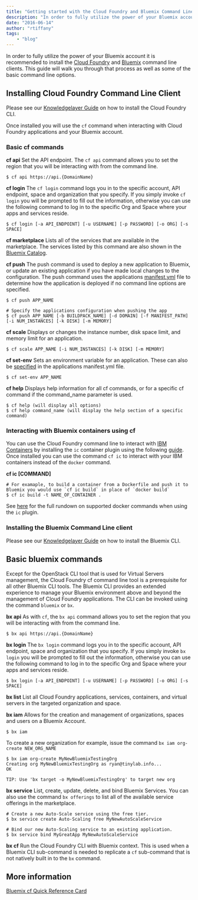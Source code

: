 ```yaml
---
title: "Getting started with the Cloud Foundry and Bluemix Command Line Utilities"
description: "In order to fully utilize the power of your Bluemix account it is recommended to install the [Cloud Foundry](https://www"
date: "2016-06-14"
author: "rtiffany"
tags:
    - "blog"
---
```


In order to fully utilize the power of your Bluemix account it is recommended to install the [Cloud Foundry](https://www.cloudfoundry.org/) and [Bluemix](https://new-console.ng.bluemix.net) command line clients. This guide will walk you through that process as well as some of the basic command line options.

## Installing Cloud Foundry Command Line Client
Please see our [Knowledgelayer Guide](http://knowledgelayer.softlayer.com/articles/bluemix-and-cloud-foundry-command-line-utilities) on how to install the Cloud Foundry CLI.

Once installed you will use the `cf` command when interacting with Cloud Foundry applications and your Bluemix account. 

### Basic cf commands

**cf api**
Set the API endpoint. The `cf api` command allows you to set the region that you will be interacting with from the command line.  

    $ cf api https://api.{DomainName}

**cf login**
The `cf login` command logs you in to the specific account, API endpoint, space and organization that you specify. If you simply invoke `cf login` you will be prompted to fill out the information, otherwise you can use the following command to log in to the specific Org and Space where your apps and services reside.

    $ cf login [-a API_ENDPOINT] [-u USERNAME] [-p PASSWORD] [-o ORG] [-s SPACE]

**cf marketplace**
Lists all of the services that are available in the marketplace. The services listed by this command are also shown in the [Bluemix Catalog](https://new-console.ng.bluemix.net/catalog/).

**cf push**
The push command is used to deploy a new application to Bluemix, or update an existing application if you have made local changes to the configuration. The push command uses the applications [manifest.yml](https://new-console.ng.bluemix.net/docs/manageapps/depapps.html#appmanifest) file to determine how the application is deployed if no command line options are specified.

    $ cf push APP_NAME

    # Specify the applications configuration when pushing the app
    $ cf push APP_NAME [-b BUILDPACK_NAME] [-d DOMAIN] [-f MANIFEST_PATH] [-i NUM_INSTANCES] [-k DISK] [-m MEMORY]

**cf scale**
Displays or changes the instance number, disk space limit, and memory limit for an application.

    $ cf scale APP_NAME [-i NUM_INSTANCES] [-k DISK] [-m MEMORY]

**cf set-env**
Sets an environment variable for an application. These can also be [specified](https://docs.cloudfoundry.org/devguide/deploy-apps/manifest.html#env-block) in the applications manifest.yml file.

    $ cf set-env APP_NAME

**cf help**
Displays help information for all cf commands, or for a specific cf command if the command_name parameter is used.

    $ cf help (will display all options)  
    $ cf help command_name (will display the help section of a specific command)

### Interacting with Bluemix containers using cf
You can use the Cloud Foundry command line to interact with [IBM Containers](https://new-console.ng.bluemix.net/docs/containers/container_index.html#container_index) by installing the `ic` container plugin using the following [guide](https://new-console.ng.bluemix.net/docs/containers/container_cli_cfic.html). Once installed you can use the command `cf ic` to interact with your IBM containers instead of the `docker` command.

**cf ic [COMMAND]**

    # For examaple, to build a container from a Dockerfile and push it to Bluemix you would use `cf ic build` in place of `docker build`
    $ cf ic build -t NAME_OF_CONTAINER . 

See [here](https://new-console.ng.bluemix.net/docs/containers/container_cli_reference_native-docker.html#container_cli_reference_native-docker) for the full rundown on supported docker commands when using the `ic` plugin. 

### Installing the Bluemix Command Line client
Please see our [Knowledgelayer Guide](http://knowledgelayer.softlayer.com/articles/bluemix-and-cloud-foundry-command-line-utilities) on how to install the Bluemix CLI.

## Basic bluemix commands
Except for the OpenStack CLI tool that is used for Virtual Servers management, the Cloud Foundry cf command line tool is a prerequisite for all other Bluemix CLI tools. The Bluemix CLI provides an extended experience to manage your Bluemix environment above and beyond the management of Cloud Foundry applications. The CLI can be invoked using the command `bluemix` or `bx`.

**bx api**
As with `cf`, the `bx api` command allows you to set the region that you will be interacting with from the command line.

    $ bx api https://api.{DomainName}

**bx login**
The `bx login` command logs you in to the specific account, API endpoint, space and organization that you specify. If you simply invoke `bx login` you will be prompted to fill out the information, otherwise you can use the following command to log in to the specific Org and Space where your apps and services reside.

    $ bx login [-a API_ENDPOINT] [-u USERNAME] [-p PASSWORD] [-o ORG] [-s SPACE]

**bx list**
List all Cloud Foundry applications, services, containers, and virtual servers in the targeted organization and space.

**bx iam**
Allows for the creation and management of organizations, spaces and users on a Bluemix Account.

    $ bx iam

To create a new organization for example, issue the command `bx iam org-create NEW_ORG_NAME`

    $ bx iam org-create MyNewBluemixTestingOrg
    Creating org MyNewBluemixTestingOrg as ryan@tinylab.info...
    OK

    TIP: Use 'bx target -o MyNewBluemixTestingOrg' to target new org

**bx service**
List, create, update, delete, and bind Bluemix Services. You can also use the command `bx offerings` to list all of the available service offerings in the marketplace.

    # Create a new Auto-Scale service using the free tier.
    $ bx service create Auto-Scaling free MyNewAutoScaleService

    # Bind our new Auto-Scaling service to an existing application.
    $ bx service bind MyGreatApp MyNewAutoScaleService

**bx cf**
Run the Cloud Foundry CLI with Bluemix context. This is used when a Bluemix CLI sub-command is needed to replicate a `cf` sub-command that is not natively built in to the `bx` command.

## More information
[Bluemix cf Quick Reference Card](ftp://public.dhe.ibm.com/cloud/bluemix/cli_reference_card.pdf)  


